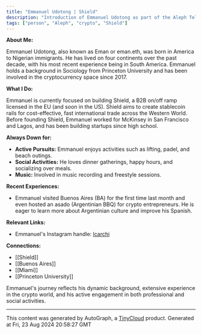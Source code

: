 ```yaml
---
title: "Emmanuel Udotong | Shield"
description: "Introduction of Emmanuel Udotong as part of the Aleph Telegram group."
tags: ["person", "Aleph", "crypto", "Shield"]
---
```


**About Me:**

Emmanuel Udotong, also known as Eman or eman.eth, was born in America to Nigerian immigrants. He has lived on four continents over the past decade, with his most recent experience being in South America. Emmanuel holds a background in Sociology from Princeton University and has been involved in the cryptocurrency space since 2017. 

**What I Do:**

Emmanuel is currently focused on building Shield, a B2B on/off ramp licensed in the EU (and soon in the US). Shield aims to create stablecoin rails for cost-effective, fast international trade across the Western World. Before founding Shield, Emmanuel worked for McKinsey in San Francisco and Lagos, and has been building startups since high school.

**Always Down for:**

- **Active Pursuits:** Emmanuel enjoys activities such as lifting, padel, and beach outings.
- **Social Activities:** He loves dinner gatherings, happy hours, and socializing over meals.
- **Music:** Involved in music recording and freestyle sessions.

**Recent Experiences:**

- Emmanuel visited Buenos Aires (BA) for the first time last month and even hosted an asado (Argentinian BBQ) for crypto entrepreneurs. He is eager to learn more about Argentinian culture and improve his Spanish.

**Relevant Links:**

- Emmanuel's Instagram handle: [lcarchi](https://linktr.ee/lcarchi)

**Connections:**

- [[Shield]]
- [[Buenos Aires]]
- [[Miami]]
- [[Princeton University]]

Emmanuel's journey reflects his dynamic background, extensive experience in the crypto world, and his active engagement in both professional and social activities.

---
This content was generated by AutoGraph, a [TinyCloud](https://tinycloud.xyz/) product.
Generated at Fri, 23 Aug 2024 20:58:27 GMT